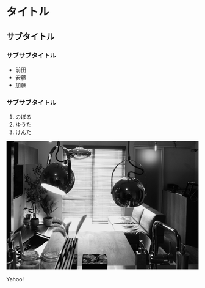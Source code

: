 # タイトル
## サブタイトル
### サブサブタイトル
- 前田
- 安藤
- 加藤
### サブサブタイトル
1. のぼる
2. ゆうた
3. けんた

![写真](lamp-monochrome2.png)

Yahoo!
